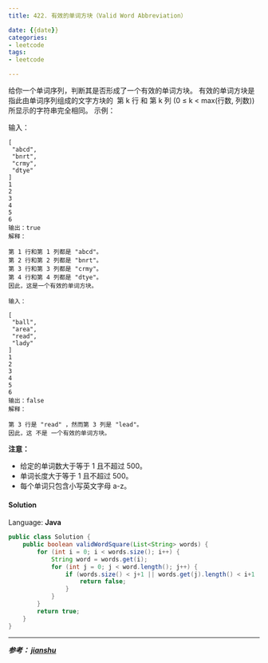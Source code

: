 ```yaml
---
title: 422. 有效的单词方块（Valid Word Abbreviation）

date: {{date}}
categories:
- leetcode
tags:
- leetcode

---
```

给你一个单词序列，判断其是否形成了一个有效的单词方块。
有效的单词方块是指此由单词序列组成的文字方块的 
第 k 行 和 第 k 列 (0 ≤ k < max(行数, 列数)) 
所显示的字符串完全相同。
示例：

输入：
```
[
 "abcd",
 "bnrt",
 "crmy",
 "dtye"
]
1
2
3
4
5
6
输出：true
解释：

第 1 行和第 1 列都是 "abcd"。
第 2 行和第 2 列都是 "bnrt"。
第 3 行和第 3 列都是 "crmy"。
第 4 行和第 4 列都是 "dtye"。
因此，这是一个有效的单词方块。
```

```
输入：

[
 "ball",
 "area",
 "read",
 "lady"
]
1
2
3
4
5
6
输出：false
解释：

第 3 行是 "read" ，然而第 3 列是 "lead"。
因此，这 不是 一个有效的单词方块。
```

**注意：**
- 给定的单词数大于等于 1 且不超过 500。
- 单词长度大于等于 1 且不超过 500。
- 每个单词只包含小写英文字母 a-z。

#### Solution

Language: **Java**

```java
public class Solution {
    public boolean validWordSquare(List<String> words) {
        for (int i = 0; i < words.size(); i++) {
            String word = words.get(i);
            for (int j = 0; j < word.length(); j++) {
                if (words.size() < j+1 || words.get(j).length() < i+1 || word.charAt(j) != words.get(j).charAt(i)){
                    return false;
                }
            }
        }
        return true;
    }
}
```
---
***参考：
[jianshu](https://www.jianshu.com/p/374023590efb)***
